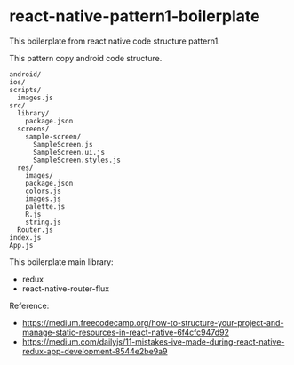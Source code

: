 # react-native-pattern1-boilerplate

This boilerplate from react native code structure pattern1.

This pattern copy android code structure.

```
android/
ios/
scripts/
  images.js
src/
  library/
    package.json
  screens/
    sample-screen/
      SampleScreen.js
      SampleScreen.ui.js
      SampleScreen.styles.js
  res/
    images/
    package.json
    colors.js
    images.js
    palette.js
    R.js
    string.js
  Router.js
index.js
App.js
```

This boilerplate main library:

- redux
- react-native-router-flux

Reference: 

- https://medium.freecodecamp.org/how-to-structure-your-project-and-manage-static-resources-in-react-native-6f4cfc947d92
- https://medium.com/dailyjs/11-mistakes-ive-made-during-react-native-redux-app-development-8544e2be9a9

